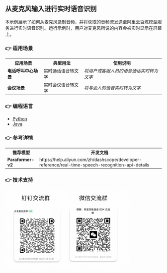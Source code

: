 [comment]: # (title and brief introduction of the sample)
## 从麦克风输入进行实时语音识别
本示例展示了如何从麦克风录制音频，并将获取的音频流发送至阿里云百炼模型服务进行实时语音识别。运行示例时，用户对麦克风所说的内容会被实时显示在屏幕上。

[comment]: # (list of scenarios of the sample)
### :point_right: 适用场景

<table>
    <tr>
        <th><b>应用场景</b></th>    
        <th><b>典型用法</b></th>
        <th><b>使用说明</b></th>
    <tr>
    <tr>
        <td><b>电话呼叫中心场景</b></td>
        <td>实时通话语音转文字</td>
        <td><i>将用户或客服人员的语音通话实时转为文字</i></td>
    <tr>
    <tr>
        <td><b>会议场景</b></td>
        <td>实时会议语音转文字</td>
        <td><i>将与会人的语音实时转为文字</i></td>
    <tr>
</table>

[comment]: # (supported programming languages of the sample)
### :point_right: 编程语言
- [Python](./python)
- [Java](./java)

[comment]: # (model and interface of the sample)
### :point_right: 参考详情

<table>
    <tr>
        <th><b>推荐模型</b></th>    
        <th><b>开发文档</b></th>
    <tr>
    <tr>
        <td><b>Paraformer-v2</b></td>
        <td><a>https://help.aliyun.com/zh/dashscope/developer-reference/real-time-speech-recognition-api-details</a></td>
    <tr>
</table>


[comment]: # (technical support of the sample)
### :point_right: 技术支持
<img src="../../../docs/image/groups.png" width="400"/>
